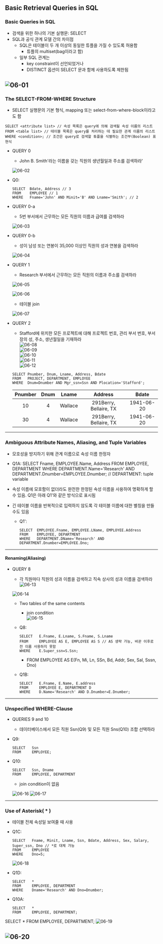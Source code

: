 ## Basic Retrieval Queries in SQL
### Basic Queries in SQL
   - 검색을 위한 하나의 기본 실행문: SELECT
   - SQL과 공식 관계 모델 간의 차이점
      - SQL은 테이블이 두 개 이상의 동일한 튜플을 가질 수 있도록 허용함
         - 튜플의 multiset(bag이라고 함)
      - 일부 SQL 관계는 
         - key constraint이 선언되었거나
         - DISTINCT 옵션이 SELECT 문과 함께 사용하도록 제한됨   
         
   ![06-01](https://github.com/Jeongsiwook/DataBase/blob/master/img/06-01.jpg?raw=true)
---

### The SELECT-FROM-WHERE Structure
   - SELECT 실행문의 기본 형식, mapping 또는 select-from-where-block이라고도 함
   ```
   SELECT <attribute list> // 속성 목록은 query에 의해 검색될 속성 이름의 리스트
   FROM <table list> // 테이블 목록은 query를 처리하는 데 필요한 관계 이름의 리스트
   WHERE <condition>; // 조건은 query로 검색할 튜플을 식별하는 조건부(Boolean) 표현식
   ```   
   - QUERY 0
      - John B. Smith'라는 이름을 갖는 직원의 생년월일과 주소를 검색하라'   
      
      ![06-02](https://github.com/Jeongsiwook/DataBase/blob/master/img/06-02.jpg?raw=true)   
       
   - Q0:
      ```
      SELECT  Bdate, Address // 3
      FROM    EMPLOYEE // 1
      WHERE   Fname='John' AND Minit='B' AND Lname='Smith'; // 2   
      ```
      
   - QUERY 0-a
      - 5번 부서에서 근무하는 모든 직원의 이름과 급여를 검색하라   
      
      ![06-03](https://github.com/Jeongsiwook/DataBase/blob/master/img/06-03.jpg?raw=true)   
      
   - QUERY 0-b
      - 성이 남성 또는 연봉이 35,000 이상인 직원의 성과 연봉을 검색하라   
            
      ![06-04](https://github.com/Jeongsiwook/DataBase/blob/master/img/06-04.jpg?raw=true)   
      
   - QUERY 1
      - Research 부서에서 근무하는 모든 직원의 이름과 주소를 검색하라   
      
      ![06-05](https://github.com/Jeongsiwook/DataBase/blob/master/img/06-05.jpg?raw=true)   
      
      ![06-06](https://github.com/Jeongsiwook/DataBase/blob/master/img/06-06.jpg?raw=true)   
      
      - 테이블 join   
      
      ![06-07](https://github.com/Jeongsiwook/DataBase/blob/master/img/06-07.jpg?raw=true)  
      
   - QUERY 2
      - Stafford에 위치한 모든 프로젝트에 대해 프로젝트 번호, 관리 부서 번호, 부서장의 성, 주소, 생년월일을 기재하라   
      ![06-08](https://github.com/Jeongsiwook/DataBase/blob/master/img/06-08.jpg?raw=true)   
      ![06-09](https://github.com/Jeongsiwook/DataBase/blob/master/img/06-09.jpg?raw=true)   
      ![06-10](https://github.com/Jeongsiwook/DataBase/blob/master/img/06-10.jpg?raw=true)   
      ![06-11](https://github.com/Jeongsiwook/DataBase/blob/master/img/06-11.jpg?raw=true)   
      ![06-12](https://github.com/Jeongsiwook/DataBase/blob/master/img/06-12.jpg?raw=true)   
      ```
      SELECT Pnumber, Dnum, Lname, Address, Bdate
      FROM   PROJECT, DEPARTMENT, EMPLOYEE
      WHERE  Dnum=Dnumber AND Mgr_ssn=Ssn AND Plocation='Stafford';   
      ```   
      
      | Pnumber | Dnum | Lname | Address | Bdate |   
      |:---:|:---:|:---:|:---:|:---:|   
      | 10 | 4 | Wallace | 291Berry, Bellaire, TX | 1941-06-20 |   
      | 30 | 4 | Wallace | 291Berry, Bellaire, TX | 1941-06-20 |   
      
---

### Ambiguous Attribute Names, Aliasing, and Tuple Variables
   - 모호성을 방지하기 위해 관계 이름으로 속성 이름 한정자
   - Q1A:
      SELECT   Fname, EMPLOYEE.Name, Address
      FROM     EMPLOYEE, DEPARTMENT
      WHERE    DEPARTMENT.Name='Research' AND DEPARTMENT.Dnumber=EMPLOYEE.Dnumber; // DEPARTMENT: tuple variable
      
   - 속성 이름에 모호함이 없더라도 완전한 한정된 속성 이름을 사용하여 명확하게 할 수 있음. Q1은 아래 Q1'와 같은 방식으로 표시됨
   - 긴 테이블 이름을 반복적으로 입력하지 않도록 각 테이블 이름에 대한 별칭을 만들 수도 있음   
   
      - Q1': 
         ```
         SELECT  EMPLOYEE.Fname, EMPLOYEE.LName, EMPLOYEE.Address
         FROM    EMPLOYEE, DEPARTMENT
         WHERE   DEPARTMENT.DName='Research' AND DEPARTMENT.Dnumber=EMPLOYEE.Dno;
         ```         
---

#### Renaming(Aliasing)
   - QUERY 8
      - 각 직원마다 직원의 성과 이름을 검색하고 직속 상사의 성과 이름을 검색하라   
      ![06-13](https://github.com/Jeongsiwook/DataBase/blob/master/img/06-13.jpg?raw=true)   
      
      ![06-14](https://github.com/Jeongsiwook/DataBase/blob/master/img/06-14.jpg?raw=true)   
      
      - Two tables of the same contents   
         - join condition            
      ![06-15](https://github.com/Jeongsiwook/DataBase/blob/master/img/06-15.jpg?raw=true)   
      
      - Q8:
         ```
         SELECT   E.Fname, E.Lname, S.Fname, S.Lname
         FROM     EMPLOYEE AS E, EMPLOYEE AS S // AS 생략 가능, 바꾼 이후로 전 이름 사용하지 못함
         WHERE    E.Super_ssn=S.Ssn;
         ```
         - FROM EMPLOYEE AS E(Fn, Mi, Ln, SSn, Bd, Addr, Sex, Sal, Sssn, Dno)
      
      - Q1B:
         ```
         SELECT   E.Fname, E.Name, E.address
         FROM     EMPLOYEE E, DEPARTMENT D
         WHERE    D.Name='Research' AND D.Dnumber=E.Dnumber;
         ```
---

### Unspecified WHERE-Clause
   - QUERIES 9 and 10
      - 데이터베이스에서 모든 직원 Ssn(Q9) 및 모든 직원 Sns(Q10) 조합 선택하라
   - Q9:
      ```
      SELECT   Ssn
      FROM     EMPLOYEE;
      ```
   - Q10:
      ```
      SELECT   Ssn, Dname
      FROM     EMPLOYEE, DEPARTMENT
      ```
      - join condition이 없음   
      
      ![06-16](https://github.com/Jeongsiwook/DataBase/blob/master/img/06-16.jpg?raw=true)
      ![06-17](https://github.com/Jeongsiwook/DataBase/blob/master/img/06-17.jpg?raw=true)
---

### Use of Asterisk( * )   
   - 테이블 전체 속성일 보여줄 때 사용
   - Q1C:
      ```
      SELECT   Fname, Minit, Lname, Ssn, Bdate, Address, Sex, Salary, Super_ssn, Dno // *로 대체 가능
      FROM     EMPLOYEE
      WHERE    Dno=5;
      ```
      
      ![06-18](https://github.com/Jeongsiwook/DataBase/blob/master/img/06-18.jpg?raw=true)   
      
   - Q1D:
      ```
      SELECT   *
      FROM     EMPLOYEE, DEPARTMENT
      WHERE    Dname='Research' AND Dno=Dnumber;
      ```
   - Q10A:
      ```
      SELECT   *
      FROM     EMPLOYEE, DEPARTMENT;
      ```   
      
   SELECT   *
   FROM     EMPLOYEE, DEPARTMENT;
   ![06-19](https://github.com/Jeongsiwook/DataBase/blob/master/img/06-19.jpg?raw=true)   
   
   ![06-20](https://github.com/Jeongsiwook/DataBase/blob/master/img/06-20.jpg?raw=true)
---  
